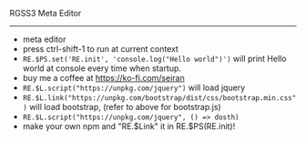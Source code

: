 RGSS3 Meta Editor 
***

* meta editor
* press ctrl-shift-1 to run at current context
* `RE.$PS.set('RE.init', 'console.log("Hello world")')` will print Hello world at console every time when startup.
* buy me a coffee at https://ko-fi.com/seiran
* `RE.$L.script("https://unpkg.com/jquery")` will load jquery
* `RE.$L.link("https://unpkg.com/bootstrap/dist/css/bootstrap.min.css")` will load bootstrap, (refer to above for bootstrap.js)
* `RE.$L.script("https://unpkg.com/jquery", () => dosth)`
* make your own npm and "RE.$Link" it in RE.$PS(RE.init)!



